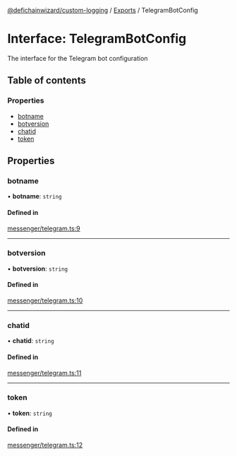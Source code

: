 [@defichainwizard/custom-logging](../README.md) / [Exports](../modules.md) / TelegramBotConfig

# Interface: TelegramBotConfig

The interface for the Telegram bot configuration

## Table of contents

### Properties

- [botname](TelegramBotConfig.md#botname)
- [botversion](TelegramBotConfig.md#botversion)
- [chatid](TelegramBotConfig.md#chatid)
- [token](TelegramBotConfig.md#token)

## Properties

### botname

• **botname**: `string`

#### Defined in

[messenger/telegram.ts:9](https://github.com/DeFiChain-Wizard/custom-logging/blob/0daea93/src/messenger/telegram.ts#L9)

___

### botversion

• **botversion**: `string`

#### Defined in

[messenger/telegram.ts:10](https://github.com/DeFiChain-Wizard/custom-logging/blob/0daea93/src/messenger/telegram.ts#L10)

___

### chatid

• **chatid**: `string`

#### Defined in

[messenger/telegram.ts:11](https://github.com/DeFiChain-Wizard/custom-logging/blob/0daea93/src/messenger/telegram.ts#L11)

___

### token

• **token**: `string`

#### Defined in

[messenger/telegram.ts:12](https://github.com/DeFiChain-Wizard/custom-logging/blob/0daea93/src/messenger/telegram.ts#L12)
